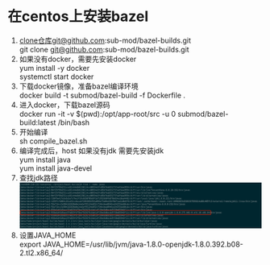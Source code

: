 # 在centos上安装bazel

1. clone仓库git@github.com:sub-mod/bazel-builds.git\
   git clone git@github.com:sub-mod/bazel-builds.git
2. 如果没有docker，需要先安装docker\
   yum install -y docker\
   systemctl start docker
3. 下载docker镜像，准备bazel编译环境\
   docker build -t submod/bazel-build -f Dockerfile .
4. 进入docker，下载bazel源码\
   docker run -it -v $(pwd):/opt/app-root/src -u 0 submod/bazel-build:latest /bin/bash
5. 开始编译\
   sh compile\_bazel.sh
6. 编译完成后，host 如果没有jdk 需要先安装jdk\
   yum install java\
   yum install java-devel
7. 查找jdk路径\
   ![](<../.gitbook/assets/image (1).png>)
8. 设置JAVA\_HOME\
   export JAVA\_HOME=/usr/lib/jvm/java-1.8.0-openjdk-1.8.0.392.b08-2.tl2.x86\_64/

